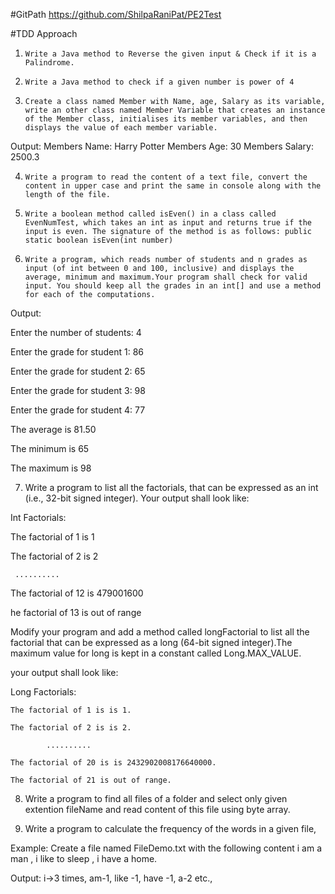 #GitPath
https://github.com/ShilpaRaniPat/PE2Test

#TDD Approach

1.     Write a Java method to Reverse the given input & Check if it is a Palindrome.

2.     Write a Java method to check if a given number is power of 4

3.     Create a class named Member with Name, age, Salary as its variable, write an other class named Member Variable that creates an instance of the Member class, initialises its member variables, and then displays the value of each member variable.

Output: 
Members Name: Harry Potter 
Members Age: 30 
Members Salary: 2500.3

4.     Write a program to read the content of a text file, convert the content in upper case and print the same in console along with the length of the file.

5.     Write a boolean method called isEven() in a class called EvenNumTest, which takes an int as input and returns true if the input is even. The signature of the method is as follows: public static boolean isEven(int number)

6.     Write a program, which reads number of students and n grades as input (of int between 0 and 100, inclusive) and displays the average, minimum and maximum.Your program shall check for valid input. You should keep all the grades in an int[] and use a method for each of the computations.

 Output:   

Enter the number of students: 4   

Enter the grade for student 1: 86   

Enter the grade for student 2: 65   

Enter the grade for student 3: 98   

Enter the grade for student 4: 77   

The average is 81.50   

The minimum is 65   

The maximum is 98

7. Write a program to list all the factorials, that can be expressed as an int (i.e., 32-bit signed integer). Your output shall look like:

Int Factorials:     

The factorial of 1 is 1     

The factorial of 2 is 2     

     ..........     

The factorial of 12 is 479001600     

he factorial of 13 is out of range

Modify your program and add a method called longFactorial to list all the factorial that can be expressed as a long (64-bit signed integer).The maximum value for long is kept in a constant called Long.MAX_VALUE.

your output shall look like:

Long Factorials:    

    The factorial of 1 is is 1.    

    The factorial of 2 is is 2.    

            ..........    

    The factorial of 20 is is 2432902008176640000.    

    The factorial of 21 is out of range.

8. Write a program to find all files of a folder and select only given extention fileName and read content of this file using byte array.

9. Write a program to calculate the frequency of the words in a given file,

Example: Create a file named FileDemo.txt with the following content 
i am a man , 
i like to sleep , 
i have a home.

Output: i->3 times, 
am-1, 
like -1, 
have -1, 
a-2 etc.,
